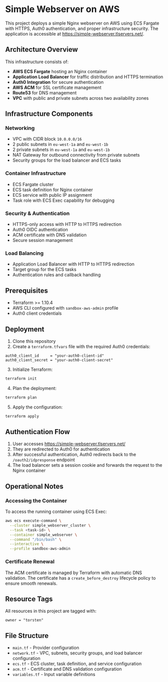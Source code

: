 # Simple Webserver on AWS

This project deploys a simple Nginx webserver on AWS using ECS Fargate with HTTPS, Auth0 authentication, and proper infrastructure security. The application is accessible at https://simple-webserver.tlservers.net/.

## Architecture Overview

This infrastructure consists of:

- **AWS ECS Fargate** hosting an Nginx container
- **Application Load Balancer** for traffic distribution and HTTPS termination
- **Auth0 Integration** for secure authentication
- **AWS ACM** for SSL certificate management
- **Route53** for DNS management
- **VPC** with public and private subnets across two availability zones

## Infrastructure Components

### Networking
- VPC with CIDR block `10.0.0.0/16`
- 2 public subnets in `eu-west-1a` and `eu-west-1b`
- 2 private subnets in `eu-west-1a` and `eu-west-1b`
- NAT Gateway for outbound connectivity from private subnets
- Security groups for the load balancer and ECS tasks

### Container Infrastructure
- ECS Fargate cluster
- ECS task definition for Nginx container
- ECS service with public IP assignment
- Task role with ECS Exec capability for debugging

### Security & Authentication
- HTTPS-only access with HTTP to HTTPS redirection
- Auth0 OIDC authentication
- ACM certificate with DNS validation
- Secure session management

### Load Balancing
- Application Load Balancer with HTTP to HTTPS redirection
- Target group for the ECS tasks
- Authentication rules and callback handling

## Prerequisites

- Terraform >= 1.10.4
- AWS CLI configured with `sandbox-aws-admin` profile
- Auth0 client credentials

## Deployment

1. Clone this repository
2. Create a `terraform.tfvars` file with the required Auth0 credentials:

```hcl
auth0_client_id     = "your-auth0-client-id"
auth0_client_secret = "your-auth0-client-secret"
```

3. Initialize Terraform:

```bash
terraform init
```

4. Plan the deployment:

```bash
terraform plan
```

5. Apply the configuration:

```bash
terraform apply
```

## Authentication Flow

1. User accesses https://simple-webserver.tlservers.net/
2. They are redirected to Auth0 for authentication
3. After successful authentication, Auth0 redirects back to the `/oauth2/idpresponse` endpoint
4. The load balancer sets a session cookie and forwards the request to the Nginx container

## Operational Notes

### Accessing the Container

To access the running container using ECS Exec:

```bash
aws ecs execute-command \
  --cluster simple_webserver_cluster \
  --task <task-id> \
  --container simple_webserver \
  --command "/bin/bash" \
  --interactive \
  --profile sandbox-aws-admin
```

### Certificate Renewal

The ACM certificate is managed by Terraform with automatic DNS validation. The certificate has a `create_before_destroy` lifecycle policy to ensure smooth renewals.

## Resource Tags

All resources in this project are tagged with:

```
owner = "torsten"
```

## File Structure

- `main.tf` - Provider configuration
- `network.tf` - VPC, subnets, security groups, and load balancer configuration
- `ecs.tf` - ECS cluster, task definition, and service configuration
- `acm.tf` - Certificate and DNS validation configuration
- `variables.tf` - Input variable definitions